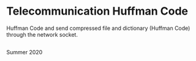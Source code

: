 # Telecommunication Huffman Code
Huffman Code and send compressed file and dictionary (Huffman Code) through the network socket.

## 
Summer 2020
